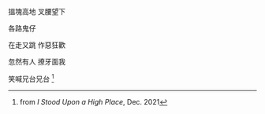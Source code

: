 搵塊高地 叉腰望下

各路鬼仔

在走又跳 作惡狂歡

忽然有人 撩牙面我

笑喊兄台兄台 [^1]

[^1]: from _I Stood Upon a High Place_, Dec. 2021
